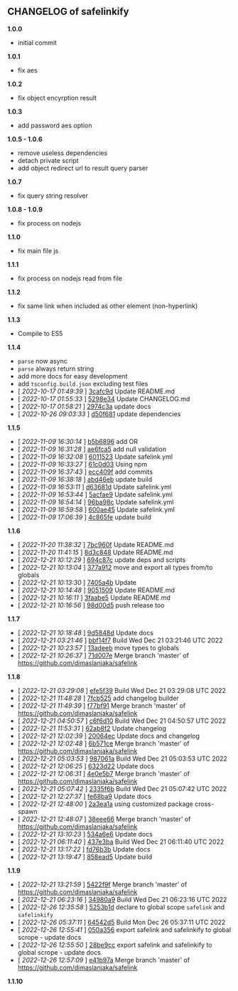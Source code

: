 
## CHANGELOG of safelinkify

**1.0.0**
- initial commit

**1.0.1**
- fix aes

**1.0.2**
- fix object encyrption result

**1.0.3**
- add password aes option

**1.0.5 - 1.0.6**
- remove useless dependencies
- detach private script
- add object redirect url to result query parser

**1.0.7**
- fix query string resolver

**1.0.8 - 1.0.9**
- fix process on nodejs

**1.1.0**
- fix main file js

**1.1.1**
- fix process on nodejs read from file

**1.1.2**
- fix same link when included as other element (non-hyperlink)

**1.1.3**
- Compile to ES5

**1.1.4**
- `parse` now async
- `parse` always return string
- add more docs for easy development
- add `tsconfig.build.json` excluding test files
- [ _2022-10-17 01:49:39_ ] [3cafc9d](https://github.com/dimaslanjaka/safelink/commit/3cafc9d) Update README.md
- [ _2022-10-17 01:55:33_ ] [5298e34](https://github.com/dimaslanjaka/safelink/commit/5298e34) Update CHANGELOG.md 
- [ _2022-10-17 01:58:21_ ] [2974c3a](https://github.com/dimaslanjaka/safelink/commit/2974c3a) update docs 
- [ _2022-10-26 09:03:33_ ] [d50f681](https://github.com/dimaslanjaka/safelink/commit/d50f681) update dependencies 

**1.1.5**

- [ _2022-11-09 16:30:14_ ] [b5b6896](https://github.com/dimaslanjaka/safelink/commit/b5b6896) add OR 
- [ _2022-11-09 16:31:28_ ] [ae6fca5](https://github.com/dimaslanjaka/safelink/commit/ae6fca5) add null validation
- [ _2022-11-09 16:32:08_ ] [6011523](https://github.com/dimaslanjaka/safelink/commit/6011523) Update safelink.yml 
- [ _2022-11-09 16:33:27_ ] [61c0d03](https://github.com/dimaslanjaka/safelink/commit/61c0d03) Using npm
- [ _2022-11-09 16:37:43_ ] [ecc409f](https://github.com/dimaslanjaka/safelink/commit/ecc409f) add commits
- [ _2022-11-09 16:38:18_ ] [abd46eb](https://github.com/dimaslanjaka/safelink/commit/abd46eb) update build
- [ _2022-11-09 16:53:11_ ] [d63681d](https://github.com/dimaslanjaka/safelink/commit/d63681d) Update safelink.yml
- [ _2022-11-09 16:53:44_ ] [5acfae9](https://github.com/dimaslanjaka/safelink/commit/5acfae9) Update safelink.yml
- [ _2022-11-09 16:54:14_ ] [96ba98c](https://github.com/dimaslanjaka/safelink/commit/96ba98c) Update safelink.yml
- [ _2022-11-09 16:59:58_ ] [600ae45](https://github.com/dimaslanjaka/safelink/commit/600ae45) Update safelink.yml 
- [ _2022-11-09 17:06:39_ ] [4c865fe](https://github.com/dimaslanjaka/safelink/commit/4c865fe) update build

**1.1.6**

- [ _2022-11-20 11:38:32_ ] [7bc960f](https://github.com/dimaslanjaka/safelink/commit/7bc960f) Update README.md
- [ _2022-11-20 11:41:15_ ] [8d3c848](https://github.com/dimaslanjaka/safelink/commit/8d3c848) Update README.md
- [ _2022-12-21 10:12:29_ ] [694c87c](https://github.com/dimaslanjaka/safelink/commit/694c87c) update deps and scripts
- [ _2022-12-21 10:13:04_ ] [377a912](https://github.com/dimaslanjaka/safelink/commit/377a912) move and export all types from/to globals
- [ _2022-12-21 10:13:30_ ] [7405a4b](https://github.com/dimaslanjaka/safelink/commit/7405a4b) Update 
- [ _2022-12-21 10:14:48_ ] [9051509](https://github.com/dimaslanjaka/safelink/commit/9051509) Update README.md 
- [ _2022-12-21 10:16:11_ ] [3faabe5](https://github.com/dimaslanjaka/safelink/commit/3faabe5) Update README.md 
- [ _2022-12-21 10:16:56_ ] [98d00d5](https://github.com/dimaslanjaka/safelink/commit/98d00d5) push release too

**1.1.7**

- [ _2022-12-21 10:18:48_ ] [9d5848d](https://github.com/dimaslanjaka/safelink/commit/9d5848d) Update docs 
- [ _2022-12-21 03:21:46_ ] [bbf14f7](https://github.com/dimaslanjaka/safelink/commit/bbf14f7) Build Wed Dec 21 03:21:46 UTC 2022
- [ _2022-12-21 10:23:57_ ] [13adeeb](https://github.com/dimaslanjaka/safelink/commit/13adeeb) move types to globals
- [ _2022-12-21 10:26:37_ ] [71d007e](https://github.com/dimaslanjaka/safelink/commit/71d007e) Merge branch 'master' of https://github.com/dimaslanjaka/safelink

**1.1.8**

- [ _2022-12-21 03:29:08_ ] [efe5f39](https://github.com/dimaslanjaka/safelink/commit/efe5f39) Build Wed Dec 21 03:29:08 UTC 2022
- [ _2022-12-21 11:48:28_ ] [7fcb525](https://github.com/dimaslanjaka/safelink/commit/7fcb525) add changelog builder 
- [ _2022-12-21 11:49:39_ ] [f77bf91](https://github.com/dimaslanjaka/safelink/commit/f77bf91) Merge branch 'master' of https://github.com/dimaslanjaka/safelink
- [ _2022-12-21 04:50:57_ ] [c6f6d10](https://github.com/dimaslanjaka/safelink/commit/c6f6d10) Build Wed Dec 21 04:50:57 UTC 2022 
- [ _2022-12-21 11:53:31_ ] [62ab8f2](https://github.com/dimaslanjaka/safelink/commit/62ab8f2) Update changelog
- [ _2022-12-21 12:02:39_ ] [20064ec](https://github.com/dimaslanjaka/safelink/commit/20064ec) Update docs and changelog
- [ _2022-12-21 12:02:48_ ] [6b571ce](https://github.com/dimaslanjaka/safelink/commit/6b571ce) Merge branch 'master' of https://github.com/dimaslanjaka/safelink
- [ _2022-12-21 05:03:53_ ] [987061a](https://github.com/dimaslanjaka/safelink/commit/987061a) Build Wed Dec 21 05:03:53 UTC 2022
- [ _2022-12-21 12:06:25_ ] [6323d22](https://github.com/dimaslanjaka/safelink/commit/6323d22) Update docs
- [ _2022-12-21 12:06:31_ ] [4e0e5b7](https://github.com/dimaslanjaka/safelink/commit/4e0e5b7) Merge branch 'master' of https://github.com/dimaslanjaka/safelink 
- [ _2022-12-21 05:07:42_ ] [2335f6b](https://github.com/dimaslanjaka/safelink/commit/2335f6b) Build Wed Dec 21 05:07:42 UTC 2022 
- [ _2022-12-21 12:27:37_ ] [fe68ba9](https://github.com/dimaslanjaka/safelink/commit/fe68ba9) Update docs
- [ _2022-12-21 12:48:00_ ] [2a3ea1a](https://github.com/dimaslanjaka/safelink/commit/2a3ea1a) using customized package cross-spawn 
- [ _2022-12-21 12:48:07_ ] [38eee66](https://github.com/dimaslanjaka/safelink/commit/38eee66) Merge branch 'master' of https://github.com/dimaslanjaka/safelink
- [ _2022-12-21 13:10:23_ ] [534a6e6](https://github.com/dimaslanjaka/safelink/commit/534a6e6) Update docs
- [ _2022-12-21 06:11:40_ ] [437e3ba](https://github.com/dimaslanjaka/safelink/commit/437e3ba) Build Wed Dec 21 06:11:40 UTC 2022
- [ _2022-12-21 13:17:22_ ] [fd76b3b](https://github.com/dimaslanjaka/safelink/commit/fd76b3b) Update docs
- [ _2022-12-21 13:19:47_ ] [858ead5](https://github.com/dimaslanjaka/safelink/commit/858ead5) Update build

**1.1.9**

- [ _2022-12-21 13:21:59_ ] [5422f9f](https://github.com/dimaslanjaka/safelink/commit/5422f9f) Merge branch 'master' of https://github.com/dimaslanjaka/safelink
- [ _2022-12-21 06:23:16_ ] [34980a9](https://github.com/dimaslanjaka/safelink/commit/34980a9) Build Wed Dec 21 06:23:16 UTC 2022
- [ _2022-12-26 12:35:58_ ] [5253b1d](https://github.com/dimaslanjaka/safelink/commit/5253b1d) declare to global scope `safelink` and `safelinkify`
- [ _2022-12-26 05:37:11_ ] [64542d5](https://github.com/dimaslanjaka/safelink/commit/64542d5) Build Mon Dec 26 05:37:11 UTC 2022
- [ _2022-12-26 12:55:41_ ] [050a356](https://github.com/dimaslanjaka/safelink/commit/050a356) export safelink and safelinkify to global scrope - update docs
- [ _2022-12-26 12:55:50_ ] [28be9cc](https://github.com/dimaslanjaka/safelink/commit/28be9cc) export safelink and safelinkify to global scrope - update docs
- [ _2022-12-26 12:57:09_ ] [e41b97a](https://github.com/dimaslanjaka/safelink/commit/e41b97a) Merge branch 'master' of https://github.com/dimaslanjaka/safelink

**1.1.10**

